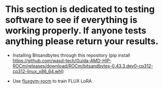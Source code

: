 # This section is dedicated to testing software to see if everything is working properly. If anyone tests anything please return your results.

* Installing Bitsandbytes through this repository (pip install https://github.com/wasd-tech/Guida-AMD-HIP-ROCm/releases/download/ROCm/bitsandbytes-0.43.3.dev0-cp312-cp312-linux_x86_64.whl)

* Use [fluxgym-rocm](https://github.com/wasd-tech/fluxgym-rocm) to train FLUX LoRA